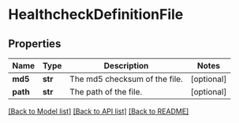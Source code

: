 # HealthcheckDefinitionFile

## Properties
Name | Type | Description | Notes
------------ | ------------- | ------------- | -------------
**md5** | **str** | The md5 checksum of the file. | [optional] 
**path** | **str** | The path of the file. | [optional] 

[[Back to Model list]](../README.md#documentation-for-models) [[Back to API list]](../README.md#documentation-for-api-endpoints) [[Back to README]](../README.md)


